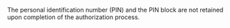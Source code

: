 The personal identification number (PIN) and the PIN block are not retained upon completion of the authorization process.
